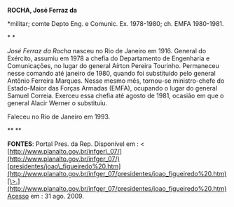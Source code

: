 **ROCHA, José Ferraz da**

\*militar; comte Depto Eng. e Comunic. Ex. 1978-1980; ch. EMFA
1980-1981.

* *

*José Ferraz da Rocha* nasceu no Rio de Janeiro em 1916. General do
Exército, assumiu em 1978 a chefia do Departamento de Engenharia e
Comunicações, no lugar do general Aírton Pereira Tourinho. Permaneceu
nesse comando até janeiro de 1980, quando foi substituído pelo general
Antônio Ferreira Marques. Nesse mesmo mês, tornou-se ministro-chefe do
Estado-Maior das Forças Armadas (EMFA), ocupando o lugar do general
Samuel Correia. Exerceu essa chefia até agosto de 1981, ocasião em que o
general Alacir Werner o substituiu.

Faleceu no Rio de Janeiro em 1993.

** **

**FONTES**: Portal Pres. da Rep. Disponível em : \< 
[http://www.planalto.gov.br/infger\_07/](http://www.planalto.gov.br/infger_07/)[presidentes/joao\_figueiredo%20.htm](http://www.planalto.gov.br/infger_07/presidentes/joao_figueiredo%20.htm)[\>.](http://www.planalto.gov.br/infger_07/presidentes/joao_figueiredo%20.htm)Acesso
em : 31 ago. 2009.

 
